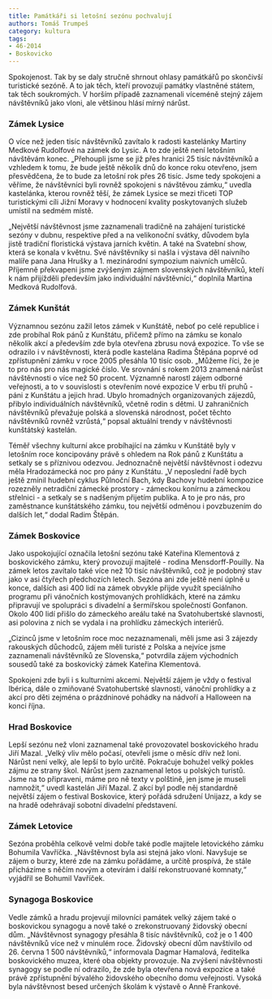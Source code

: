 ```yaml
---
title: Památkáři si letošní sezónu pochvalují
authors: Tomáš Trumpeš
category: kultura
tags: 
- 46-2014
- Boskovicko
---
```

Spokojenost. Tak by se daly stručně shrnout ohlasy památkářů po skončivší turistické sezóně. A to jak těch, kteří provozují památky vlastněné státem, tak těch soukromých. V horším případě zaznamenali víceméně stejný zájem návštěvníků jako vloni, ale většinou hlásí mírný nárůst.

### Zámek Lysice

O více než jeden tisíc návštěvníků zavítalo k radosti kastelánky Martiny Medkové Rudolfové na zámek do Lysic. A to zde ještě není letošním návštěvám konec. „Přehoupli jsme se již přes hranici 25 tisíc návštěvníků a vzhledem k tomu, že bude ještě několik dnů do konce roku otevřeno, jsem přesvědčena, že to bude za letošní rok přes 26 tisíc. Jsme tedy spokojeni a věříme, že návštěvníci byli rovněž spokojeni s návštěvou zámku,“ uvedla kastelánka, kterou rovněž těší, že zámek Lysice se mezi třiceti TOP turistickými cíli Jižní Moravy v hodnocení kvality poskytovaných služeb umístil na sedmém místě.

„Největší návštěvnost jsme zaznamenali tradičně na zahájení turistické sezóny v dubnu, respektive před a na velikonoční svátky, důvodem byla jistě tradiční floristická výstava jarních květin. A také na Svatební show, která se konala v květnu. Své návštěvníky si našla i výstava děl naivního malíře pana Jana Hrušky a 1. mezinárodní sympozium naivních umělců. Příjemně překvapeni jsme zvýšeným zájmem slovenských návštěvníků, kteří k nám přijížděli především jako individuální návštěvníci,“ doplnila Martina Medková Rudolfová.

### Zámek Kunštát

Významnou sezónu zažil letos zámek v Kunštátě, neboť po celé republice i zde probíhal Rok pánů z Kunštátu, přičemž přímo na zámku se konalo několik akcí a především zde byla otevřena zbrusu nová expozice. To vše se odrazilo i v návštěvnosti, která podle kastelána Radima Štěpána poprvé od zpřístupnění zámku v roce 2005 přesáhla 10 tisíc osob. „Můžeme říci, že je to pro nás pro nás magické číslo. Ve srovnání s rokem 2013 znamená nárůst návštěvnosti o více než 50 procent. Významně narostl zájem odborné veřejnosti, a to v souvislosti s otevřením nové expozice V erbu tří pruhů - páni z Kunštátu a jejich hrad. Ubylo hromadných organizovaných zájezdů, přibylo individuálních návštěvníků, včetně rodin s dětmi. U zahraničních návštěvníků převažuje polská a slovenská národnost, počet těchto návštěvníků rovněž vzrůstá,“ popsal aktuální trendy v návštěvnosti kunštátský kastelán. 

Téměř všechny kulturní akce probíhající na zámku v Kunštátě byly v letošním roce koncipovány právě s ohledem na Rok pánů z Kunštátu a setkaly se s příznivou odezvou. Jednoznačně největší návštěvnost i odezvu měla Hradozámecká noc pro pány z Kunštátu. „V neposlední řadě bych ještě zmínil hudební cyklus Půlnoční Bach, kdy Bachovy hudební kompozice rozezněly netradiční zámecké prostory - zámeckou konírnu a zámeckou střelnici - a setkaly se s nadšeným přijetím publika. A to je pro nás, pro zaměstnance kunštátského zámku, tou největší odměnou i povzbuzením do dalších let,“ dodal Radim Štěpán.

### Zámek Boskovice

Jako uspokojující označila letošní sezónu také Kateřina Klementová z boskovického zámku, který provozují majitelé - rodina Mensdorff-Pouilly. Na zámek letos zavítalo také více než 10 tisíc návštěvníků, což je podobný stav jako v asi čtyřech předchozích letech. Sezóna ani zde ještě není úplně u konce, dalších asi 400 lidí na zámek obvykle přijde využít speciálního programu při vánočních kostýmovaných prohlídkách, které na zámku připravují ve spolupráci s divadelní a šermířskou společností Gonfanon. Okolo 400 lidí přišlo do zámeckého areálu také na Svatohubertské slavnosti, asi polovina z nich se vydala i na prohlídku zámeckých interiérů. 

„Cizinců jsme v letošním roce moc nezaznamenali, měli jsme asi 3 zájezdy rakouských důchodců, zájem měli turisté z Polska a nejvíce jsme zaznamenali návštěvníků ze Slovenska,“ potvrdila zájem východních sousedů také za boskovický zámek Kateřina Klementová.

Spokojeni zde byli i s kulturními akcemi. Největší zájem je vždy o festival Ibérica, dále o zmiňované Svatohubertské slavnosti, vánoční prohlídky a z akcí pro děti zejména o prázdninové pohádky na nádvoří a Halloween na konci října.

### Hrad Boskovice 

Lepší sezónu než vloni zaznamenal také provozovatel boskovického hradu Jiří Mazal. „Velký vliv mělo počasí, otevřeli jsme o měsíc dřív než loni. Nárůst není velký, ale lepší to bylo určitě. Pokračuje bohužel velký pokles zájmu ze strany škol. Nárůst jsem zaznamenal letos u polských turistů. Jsme na to připraveni, máme pro ně texty v polštině, jen jsme je museli namnožit,“ uvedl kastelán Jiří Mazal. Z akcí byl podle něj standardně největší zájem o festival Boskovice, který pořádá sdružení Unijazz, a kdy  se na hradě odehrávají sobotní divadelní představení.

### Zámek Letovice

Sezóna proběhla celkově velmi dobře také podle majitele letovického zámku Bohumila Vavříčka. „Návštěvnost byla asi stejná jako vloni. Navyšuje se zájem o burzy, které zde na zámku pořádáme, a určitě prospívá, že stále přicházíme s něčím novým a otevírám i další rekonstruované komnaty,“ vyjádřil se Bohumil Vavříček.

### Synagoga Boskovice

Vedle zámků a hradu projevují milovníci památek velký zájem také o boskovickou synagogu a nově také o zrekonstruovaný židovský obecní dům. „Návštěvnost synagogy přesáhla 8 tisíc návštěvníků, což je o 1 400 návštěvníků více než v minulém roce. Židovský obecní dům navštívilo od 26. června 1 500 návštěvníků,“ informovala Dagmar Hamalová, ředitelka boskovického muzea, které oba objekty provozuje. Na zvýšení návštěvnosti synagogy se podle ní odrazilo, že zde byla otevřena nová expozice a také právě zpřístupnění bývalého židovského obecního domu veřejnosti. Vysoká byla návštěvnost besed určených školám k výstavě o Anně Frankové.


